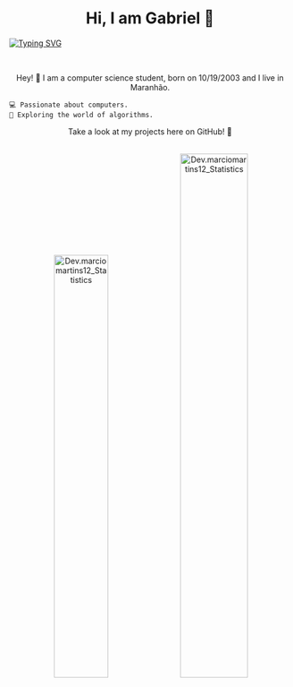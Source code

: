 <h1 align="center">Hi, I am Gabriel 👋</h1>

[![Typing SVG](https://readme-typing-svg.herokuapp.com/?color=34b1eb&size=35&center=true&vCenter=true&width=1000&lines=HELLO,+My+name+is+Gabriel+Bezerra;I'm+20+years+old;I'm+from+Brazil;Be+Welcome!+:%29)](https://git.io/typing-svg)

<br>
<p align="center">Hey! 👋 I am a computer science student, born on 10/19/2003 and I live in Maranhão.
</p>
 
    💻 Passionate about computers.
    🧠 Exploring the world of algorithms.
<p align="center">Take a look at my projects here on GitHub! 🙂

</p>

<br>
<div align="center" width="100%">
    <img width="0%" src="https://streak-stats.demolab.com/?user=bezerragb&theme=transparent" alt="Dev.marciomartins12_Statistics"/>
    <img width="44%"  src="https://github-readme-stats-git-masterrstaa-rickstaa.vercel.app/api/top-langs?username=bezerrag&show_icons=true&locale=en&layout=compact&theme=transparent" alt="Dev.marciomartins12_Statistics"/>
    <img width="49%" padding="0" src="https://github-readme-stats-git-masterrstaa-rickstaa.vercel.app/api?username=bezerragb&show_icons=true&locale=en&theme=transparent" alt="Dev.marciomartins12_Statistics"/>
</div>

<br>
